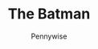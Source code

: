 ---
layout: post
author: Pennywise
category: Filmes
post_date: '2022-04-15T17:51:01.972Z'
post_modified: '2022-04-15T17:51:01.972Z'
title: The Batman
description: 'Bruce Wayne é um jovem bilionário da cidade de Gotham City, Nova Jersey, que também age secretamente como o vigilante noturno Batman após o assassinato dos seus pais.'
poster_path: /seyWFgGInaLqW7nOZvu0ZC95rtx.jpg
tmdb_id: 414906
imdb_id: tt1877830
runtime: 185
release_date: '2022-03-01'
genres:
  - Crime
  - Mistério
  - Thriller
casts:
  - Robert Pattinson
  - Zoë Kravitz
  - Paul Dano
  - Jeffrey Wright
  - John Turturro
  - Peter Sarsgaard
crews:
  - Matt Reeves
trailer: U0kl9yCMC8I
certification: 14
adult: false
vote_average: 7.9
vote_count: 2843
qualitys:
  - 1080p
  - 720p
audios:
  - Dual Áudio
  - Português
  - Inglês
extensions:
  - mkv
  - mp4
---